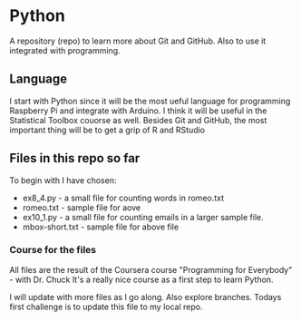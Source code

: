 # Python
A repository (repo) to learn more about Git and GitHub. Also to use it integrated with programming.
## Language
I start with Python since it will be the most ueful language for programming Raspberry Pi and integrate with Arduino. I think it will be useful in the Statistical Toolbox couorse as well. Besides Git and GitHub, the most important thing will be to get a grip of R and RStudio
## Files in this repo so far
To begin with I have chosen:
* ex8_4.py - a small file for counting words in romeo.txt
* romeo.txt - sample file for aove
* ex10_1.py - a small file for counting emails in a larger sample file.
* mbox-short.txt - sample file for above file

### Course for the files
All files are the result of the Coursera course "Programming for Everybody" - with Dr. Chuck
It's a really nice course as a first step to learn Python.

I will update with more files as I go along. Also explore branches.
Todays first challenge is to update this file to my local repo.

